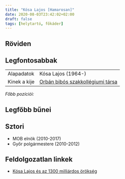 ```yaml
---
title: "Kósa Lajos [Hamarosan]"
date: 2020-08-03T23:42:02+02:00
draft: false
tags: [helytartó, főkáder]
---
```


## Röviden

## Legfontosabbak

|                           |                                                                    |
| :---                      | :----                                                              |
| Alapadatok                | Kósa Lajos (1964-)                                                 |
| Kinek a kije              | [Orbán bibós szakkollégiumi társa](../orban-viktor)                |

*Főbb pozíciói:*


## Legfőbb bűnei

## Sztori

- MOB elnök (2010-2017)
- Győr polgármestere (2010-2012)

## Feldolgozatlan linkek

- [Kósa Lajos és az 1300 milliárdos örökség](https://index.hu/aktak/kosa_lajos_csenger_orokseg_1300_milliard_szabo_gaborne_matko_maria/)
